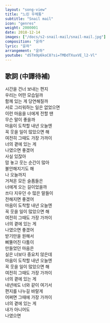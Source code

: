 ```yaml
---
layout: "song-view"
title: "느린 우체통"
subtitle: "Snail mail"
icon: "genres"
weight: 2000001
date: 2018-12-14
images: ["/docs/s2-snail-mail/snail-mail.jpg"]
composition: "윤하"
lyric: "윤하"
arrangement: "윤하"
youtube: "dSTm9p6koC8?si=TMDdTXuxVE_l2-Vl"
---
```


## 歌詞 (中譯待補)

시간을 건너 보내는 편지  
우리는 어떤 모습일까  
함께 있는 게 당연해질까  
서로 그리워하는 일은 없었으면  
이런 마음을 너에게 전할 땐  
무슨 말이 좋을까  
마음이 도착할 내년 오늘엔  
꼭 웃을 일이 많았으면 해  
여전히 그때도 가장 가까이  
너의 곁에 있는 게  
나였으면 좋겠어  
사실 있잖아  
맘 놓고 웃는 순간이 많아  
불안해지기도 해  
나 오늘까지  
거쳐온 모든 슬픔들은  
너에게 오는 길이었을까  
쓰다 지우던 수 많은 말들이  
전해지면 좋겠어  
마음이 도착할 내년 오늘엔  
꼭 웃을 일이 많았으면 해  
여전히 그때도 가장 가까이  
너의 곁에 있는 게  
나였으면 좋겠어  
받기만을 원해서  
삐뚤어진 다툼이  
만들었던 마음은  
실은 너보다 중요치 않은데  
마음이 도착할 내년 오늘엔  
꼭 웃을 일이 많았으면 해  
여전히 그때도 가장 가까이  
너의 곁에 있는 게  
내년에도 너와 같이 여기서  
편지를 나누길 바랄게  
어쩌면 그때에 가장 가까이  
너의 곁에 있는 게  
내가 아니어도  
나였으면  
